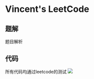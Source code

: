 # Vincent's LeetCode

## 题解
题目解析
## 代码
所有代码均通过leetcode的测试
![](https://github.com/hzhhhbb/LeetCode/workflows/.NET%20Core/badge.svg)
